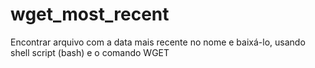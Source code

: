# wget_most_recent
Encontrar arquivo com a data mais recente no nome e baixá-lo, usando shell script (bash) e o comando WGET
